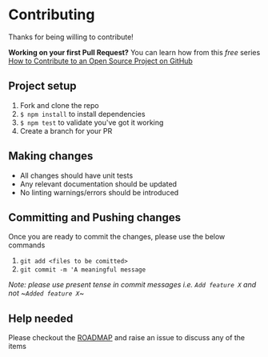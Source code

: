# Contributing

Thanks for being willing to contribute!

**Working on your first Pull Request?** You can learn how from this _free_ series
[How to Contribute to an Open Source Project on GitHub](https://egghead.io/series/how-to-contribute-to-an-open-source-project-on-github)

## Project setup

1. Fork and clone the repo
2. `$ npm install` to install dependencies
3. `$ npm test` to validate you've got it working
4. Create a branch for your PR

## Making changes

- All changes should have unit tests
- Any relevant documentation should be updated
- No linting warnings/errors should be introduced

## Committing and Pushing changes

Once you are ready to commit the changes, please use the below commands

1. `git add <files to be comitted>`
2. `git commit -m 'A meaningful message`

_Note: please use present tense in commit messages i.e. `Add feature X` and not ~`Added feature X`~_

## Help needed

Please checkout the [ROADMAP](docs/ROADMAP.md) and raise an issue to discuss
any of the items
